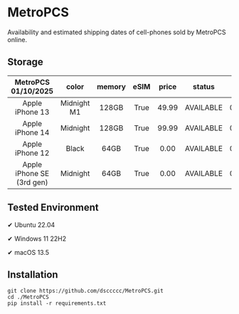 # MetroPCS
Availability and estimated shipping dates of cell-phones sold by MetroPCS online.
## Storage
|MetroPCS 01/10/2025|color|memory|eSIM|price|status|shipping from|shipping to|
|:--:|:--:|:--:|:--:|:--:|:--:|:--:|:--:|
|Apple iPhone 13|Midnight M1|128GB|True|49.99|AVAILABLE|01/10/2025|01/13/2025|
|Apple iPhone 14|Midnight|128GB|True|99.99|AVAILABLE|01/10/2025|01/13/2025|
|Apple iPhone 12|Black|64GB|True|0.00|AVAILABLE|01/10/2025|01/13/2025|
|Apple iPhone SE (3rd gen)|Midnight|64GB|True|0.00|AVAILABLE|01/10/2025|01/13/2025|

## Tested Environment
✔ Ubuntu 22.04

✔ Windows 11 22H2

✔ macOS 13.5
## Installation
```
git clone https://github.com/dsccccc/MetroPCS.git
cd ./MetroPCS
pip install -r requirements.txt
```
